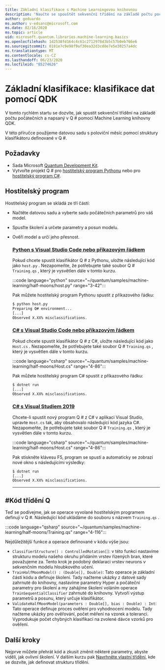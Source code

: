 ```yaml
---
title: Základní klasifikace s Machine Learningovou knihovnou
description: 'Naučte se spouštět sekvenční třídění na základě počtu počátečních a napsaných v Q # pomocí Machine Learning knihovny s využitím služby Microsoft QDK.'
author: geduardo
ms.author: v-edsanc@microsoft.com
ms.date: 02/16/2020
ms.topic: article
uid: microsoft.quantum.libraries.machine-learning.basics
ms.openlocfilehash: 1d2538fd164c4c61c2712978d3b5c57b0eb766e6
ms.sourcegitcommit: 0181e7c9e98f9af30ea32d3cd8e7e5e30257a4dc
ms.translationtype: MT
ms.contentlocale: cs-CZ
ms.lasthandoff: 06/23/2020
ms.locfileid: "85274626"
---
```

# <a name="basic-classification-classify-data-with-the-qdk"></a>Základní klasifikace: klasifikace dat pomocí QDK

V tomto rychlém startu se dozvíte, jak spustit sekvenční třídění na základě počtu počátečních a napsaný v Q # pomocí Machine Learning knihovny QDK. 

V této příručce použijeme datovou sadu s poloviční měsíc pomocí struktury klasifikátoru definované v Q #.

## <a name="prerequisites"></a>Požadavky

- Sada Microsoft [Quantum Development Kit](xref:microsoft.quantum.install).
- Vytvořte projekt Q # pro [hostitelský program Pythonu](xref:microsoft.quantum.install.python) nebo pro [hostitelský program C#](xref:microsoft.quantum.install.cs).

## <a name="host-program"></a>Hostitelský program

Hostitelský program se skládá ze tří částí:

- Načtěte datovou sadu a vyberte sadu počátečních parametrů pro váš model.
- Spusťte školení a určete parametry a posun modelu.
- Ověří model a určí jeho přesnost.

    ### <a name="python-with-visual-studio-code-or-the-command-line"></a>[Python s Visual Studio Code nebo příkazovým řádkem](#tab/tabid-python)

    Pokud chcete spustit klasifikátor Q # z Pythonu, uložte následující kód jako `host.py` . Nezapomeňte, že potřebujete také soubor Q # `Training.qs` , který je vysvětlen dále v tomto kurzu.

    :::code language="python" source="~/quantum/samples/machine-learning/half-moons/host.py" range="3-42":::

    Pak můžete hostitelský program Pythonu spustit z příkazového řádku:

    ```bash
    $ python host.py
    Preparing Q# environment...
    [...]
    Observed X.XX% misclassifications.
    ```

    ### <a name="c-with-visual-studio-code-or-the-command-line"></a>[C# s Visual Studio Code nebo příkazovým řádkem](#tab/tabid-csharp)

    Pokud chcete spustit klasifikátor Q # z C#, uložte následující kód jako `Host.cs` . Nezapomeňte, že potřebujete také soubor Q # `Training.qs` , který je vysvětlen dále v tomto kurzu.

    :::code language="csharp" source="~/quantum/samples/machine-learning/half-moons/Host.cs" range="4-86":::

    Pak můžete hostitelský program C# spustit z příkazového řádku:

    ```bash
    $ dotnet run
    [...]
    Observed X.XX% misclassifications.
    ```

    ### <a name="c-with-visual-studio-2019"></a>[C# s Visual Studiem 2019](#tab/tabid-vs2019)

    Chcete-li spustit nový program Q # z C# v aplikaci Visual Studio, upravte `Host.cs` tak, aby obsahovalo následující kód jazyka C#. Nezapomeňte, že potřebujete také soubor Q # `Training.qs` , který je vysvětlen dále v tomto kurzu.

    :::code language="csharp" source="~/quantum/samples/machine-learning/half-moons/Host.cs" range="4-86":::

    Pak stiskněte klávesu F5, program se spustí a automaticky se zobrazí nové okno s následujícími výsledky: 

    ```bash
    $ dotnet run
    [...]
    Observed X.XX% misclassifications.
    ```
    ***

## <a name="q-classifier-code"></a>\#Kód třídění Q

Teď se podívejme, jak se operace vyvolané hostitelským programem definují v Q #.
Následující kód ukládáme do souboru s názvem `Training.qs` .

:::code language="qsharp" source="~/quantum/samples/machine-learning/half-moons/Training.qs" range="4-116":::

Nejdůležitější funkce a operace definované v kódu výše jsou:

- `ClassifierStructure() : ControlledRotation[]`: v této funkci nastavíme strukturu modelu našeho okruhu přidáním vrstev řízených bran, které považujeme za. Tento krok je podobný deklaraci vrstev neurons v sekvenčním modelu hloubkového učení.
- `TrainHalfMoonModel() : (Double[], Double)`: Tato operace je základní částí kódu a definuje školení. Tady načteme ukázky z datové sady zahrnuté do knihovny, nastavíme parametry Hyper a počáteční parametry pro školení a my zahájíme školení voláním operace `TrainSequentialClassifier` zahrnuté do knihovny. Vytvoří výstup parametrů a posunu, který určuje klasifikátor.
- `ValidateHalfMoonModel(parameters : Double[], bias : Double) : Int`: Tato operace definuje proces ověření pro vyhodnocení modelu. Tady načteme ukázky pro ověřování, počet měření na vzorek a toleranci. Vyprodukuje počet chybných klasifikací na zvolené dávce vzorků pro ověření.

## <a name="next-steps"></a>Další kroky

Nejprve můžete přehrát kód a zkusit změnit některé parametry, abyste viděli, jak ovlivní školení. V dalším kurzu pak [Navrhněte vlastní třídění](xref:microsoft.quantum.libraries.machine-learning.design), kde se dozvíte, jak definovat strukturu třídění.
